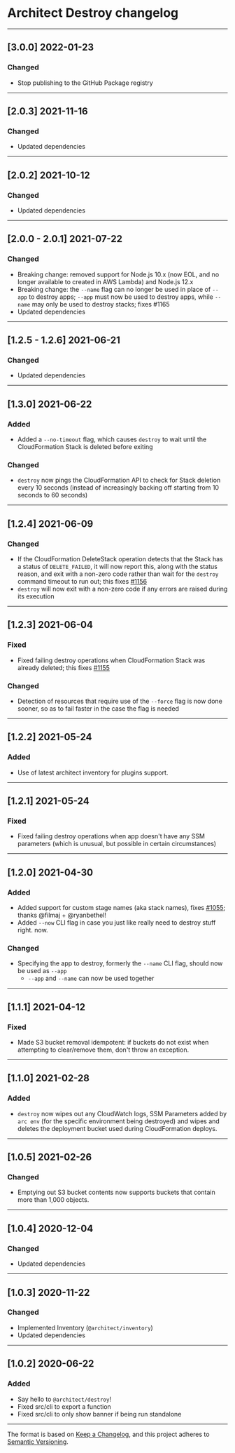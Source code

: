 # Architect Destroy changelog

---

## [3.0.0] 2022-01-23

### Changed

- Stop publishing to the GitHub Package registry

---

## [2.0.3] 2021-11-16

### Changed

- Updated dependencies

---

## [2.0.2] 2021-10-12

### Changed

- Updated dependencies

---

## [2.0.0 - 2.0.1] 2021-07-22

### Changed

- Breaking change: removed support for Node.js 10.x (now EOL, and no longer available to created in AWS Lambda) and Node.js 12.x
- Breaking change: the `--name` flag can no longer be used in place of `--app` to destroy apps; `--app` must now be used to destroy apps, while `--name` may only be used to destroy stacks; fixes #1165
- Updated dependencies

---

## [1.2.5 - 1.2.6] 2021-06-21

### Changed

- Updated dependencies

---

## [1.3.0] 2021-06-22

### Added

- Added a `--no-timeout` flag, which causes `destroy` to wait until the CloudFormation Stack is deleted before exiting

### Changed

- `destroy` now pings the CloudFormation API to check for Stack deletion every 10 seconds (instead of increasingly backing off starting from 10 seconds to 60 seconds)

---

## [1.2.4] 2021-06-09

### Changed

- If the CloudFormation DeleteStack operation detects that the Stack has a status of `DELETE_FAILED`, it will now report this, along with the status reason, and exit with a non-zero code rather than wait for the `destroy` command timeout to run out; this fixes [#1156](https://github.com/architect/architect/issues/1156)
- `destroy` will now exit with a non-zero code if any errors are raised during its execution

---

## [1.2.3] 2021-06-04

### Fixed

- Fixed failing destroy operations when CloudFormation Stack was already deleted; this fixes [#1155](https://github.com/architect/architect/issues/1150)

### Changed

- Detection of resources that require use of the `--force` flag is now done sooner, so as to fail faster in the case the flag is needed

---

## [1.2.2] 2021-05-24

### Added

- Use of latest architect inventory for plugins support.

---

## [1.2.1] 2021-05-24

### Fixed

- Fixed failing destroy operations when app doesn't have any SSM parameters (which is unusual, but possible in certain circumstances)

---

## [1.2.0] 2021-04-30

### Added

- Added support for custom stage names (aka stack names), fixes [#1055](https://github.com/architect/architect/issues/1055); thanks @filmaj + @ryanbethel!
- Added `--now` CLI flag in case you just like really need to destroy stuff right. now.

### Changed

- Specifying the app to destroy, formerly the `--name` CLI flag, should now be used as `--app`
  - `--app` and `--name` can now be used together

---

## [1.1.1] 2021-04-12

### Fixed

- Made S3 bucket removal idempotent: if buckets do not exist when attempting to clear/remove them, don't throw an exception.

---

## [1.1.0] 2021-02-28

### Added

- `destroy` now wipes out any CloudWatch logs, SSM Parameters added by `arc env` (for the specific environment being destroyed) and wipes and deletes the deployment bucket used during CloudFormation deploys.

---

## [1.0.5] 2021-02-26

### Changed

- Emptying out S3 bucket contents now supports buckets that contain more than 1,000 objects.

---

## [1.0.4] 2020-12-04

### Changed

- Updated dependencies

---

## [1.0.3] 2020-11-22

### Changed

- Implemented Inventory (`@architect/inventory`)
- Updated dependencies

---

## [1.0.2] 2020-06-22

### Added

- Say hello to `@architect/destroy`!
- Fixed src/cli to export a function
- Fixed src/cli to only show banner if being run standalone

---

The format is based on [Keep a Changelog](https://keepachangelog.com/en/1.0.0/), and this project adheres to [Semantic Versioning](https://semver.org/spec/v2.0.0.html).
